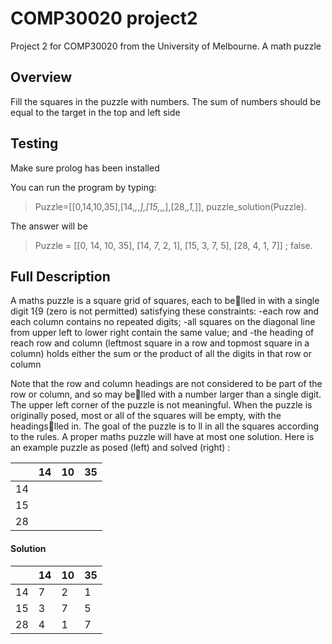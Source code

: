 # COMP30020 project2
Project 2 for COMP30020 from the University of Melbourne. A math puzzle

## Overview
Fill the squares in the puzzle with numbers. The sum of numbers should be equal to the target in the top and left side

## Testing
Make sure prolog has been installed

You can run the program by typing:
>Puzzle=[[0,14,10,35],[14,_,_,_],[15,_,_,_],[28,_,1,_]], puzzle_solution(Puzzle).

The answer will be
>Puzzle = [[0, 14, 10, 35], [14, 7, 2, 1], [15, 3, 7, 5], [28, 4, 1, 7]] ;
false.

## Full Description
A maths puzzle is a square grid of squares, each to belled in with a single digit 1{9 (zero is
not permitted) satisfying these constraints:
  -each row and each column contains no repeated digits;
  -all squares on the diagonal line from upper left to lower right contain the same value;
and
  -the heading of reach row and column (leftmost square in a row and topmost square in
a column) holds either the sum or the product of all the digits in that row or column

Note that the row and column headings are not considered to be part of the row or column,
and so may belled with a number larger than a single digit. The upper left corner of the
puzzle is not meaningful.
When the puzzle is originally posed, most or all of the squares will be empty, with the
headingslled in. The goal of the puzzle is to ll in all the squares according to the rules. A
proper maths puzzle will have at most one solution.
Here is an example puzzle as posed (left) and solved (right) :

|      |  14  |   10  |  35  |
| ---- | ---- |  ---- | ---- |
|  14  |      |       |      |
|  15  |      |       |      |
|  28  |      |       |      |

#### Solution

|      |  14  |   10  |  35  |
| ---- | ---- |  ---- | ---- |
|  14  |  7   |   2   |   1  |
|  15  |  3   |   7   |   5  |
|  28  |  4   |   1   |   7  |
